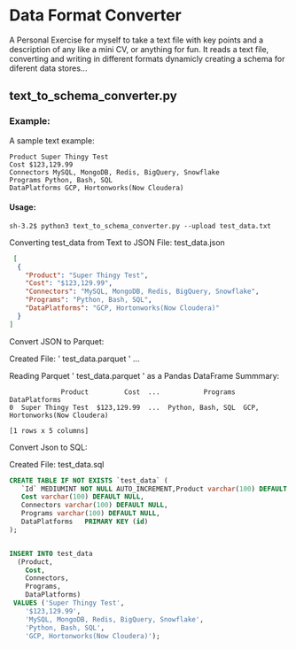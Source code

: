 # Data Format Converter

A Personal Exercise for myself to take a text file with key points and a description of 
any like a mini CV, or anything for fun. It reads a text file, converting and writing in
different formats dynamicly creating a schema for diferent data stores...


## text_to_schema_converter.py

### Example:

A sample text example:

```
Product Super Thingy Test
Cost $123,129.99
Connectors MySQL, MongoDB, Redis, BigQuery, Snowflake
Programs Python, Bash, SQL
DataPlatforms GCP, Hortonworks(Now Cloudera)
```
#### Usage:
```shell
sh-3.2$ python3 text_to_schema_converter.py --upload test_data.txt 
```

Converting test_data from Text to JSON File: test_data.json 
```json
 [
  {
    "Product": "Super Thingy Test",
    "Cost": "$123,129.99",
    "Connectors": "MySQL, MongoDB, Redis, BigQuery, Snowflake",
    "Programs": "Python, Bash, SQL",
    "DataPlatforms": "GCP, Hortonworks(Now Cloudera)"
  }
] 
```

Convert JSON to Parquet:

Created File: ' test_data.parquet ' ...

Reading Parquet ' test_data.parquet ' as a Pandas DataFrame Summmary:

```
             Product         Cost  ...           Programs                   DataPlatforms
0  Super Thingy Test  $123,129.99  ...  Python, Bash, SQL  GCP, Hortonworks(Now Cloudera)

[1 rows x 5 columns]
```

Convert Json to SQL:

Created File: test_data.sql 

```SQL
CREATE TABLE IF NOT EXISTS `test_data` (
   `Id` MEDIUMINT NOT NULL AUTO_INCREMENT,Product varchar(100) DEFAULT NULL,
   Cost varchar(100) DEFAULT NULL,
   Connectors varchar(100) DEFAULT NULL,
   Programs varchar(100) DEFAULT NULL,
   DataPlatforms   PRIMARY KEY (id)
);


INSERT INTO test_data
  (Product, 
    Cost, 
    Connectors, 
    Programs, 
    DataPlatforms)
 VALUES ('Super Thingy Test', 
    '$123,129.99', 
    'MySQL, MongoDB, Redis, BigQuery, Snowflake', 
    'Python, Bash, SQL', 
    'GCP, Hortonworks(Now Cloudera)');
```
